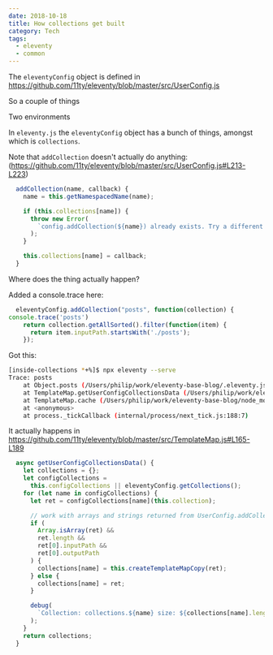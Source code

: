 ```yaml
---
date: 2018-10-18
title: How collections get built
category: Tech
tags:
  - eleventy
  - common
---
```



The `eleventyConfig` object is defined in https://github.com/11ty/eleventy/blob/master/src/UserConfig.js

So a couple of things

Two environments

In `eleventy.js` the `eleventyConfig` object has a bunch of things,
amongst which is `collections`.

Note that `addCollection` doesn't actually do anything: (https://github.com/11ty/eleventy/blob/master/src/UserConfig.js#L213-L223)

```js
  addCollection(name, callback) {
    name = this.getNamespacedName(name);

    if (this.collections[name]) {
      throw new Error(
        `config.addCollection(${name}) already exists. Try a different name for your collection.`
      );
    }

    this.collections[name] = callback;
  }
```

Where does the thing actually happen?

Added a console.trace here:

```js
  eleventyConfig.addCollection("posts", function(collection) {
console.trace('posts')
    return collection.getAllSorted().filter(function(item) {
      return item.inputPath.startsWith('./posts');
    });
```

Got this:


```bash
[inside-collections *+%]$ npx eleventy --serve
Trace: posts
    at Object.posts (/Users/philip/work/eleventy-base-blog/.eleventy.js:17:9)
    at TemplateMap.getUserConfigCollectionsData (/Users/philip/work/eleventy-base-blog/node_modules/@11ty/eleventy/src/TemplateMap.js:170:40)
    at TemplateMap.cache (/Users/philip/work/eleventy-base-blog/node_modules/@11ty/eleventy/src/TemplateMap.js:40:49)
    at <anonymous>
    at process._tickCallback (internal/process/next_tick.js:188:7)
```


It actually happens in https://github.com/11ty/eleventy/blob/master/src/TemplateMap.js#L165-L189

```js
  async getUserConfigCollectionsData() {
    let collections = {};
    let configCollections =
      this.configCollections || eleventyConfig.getCollections();
    for (let name in configCollections) {
      let ret = configCollections[name](this.collection);

      // work with arrays and strings returned from UserConfig.addCollection
      if (
        Array.isArray(ret) &&
        ret.length &&
        ret[0].inputPath &&
        ret[0].outputPath
      ) {
        collections[name] = this.createTemplateMapCopy(ret);
      } else {
        collections[name] = ret;
      }

      debug(
        `Collection: collections.${name} size: ${collections[name].length}`
      );
    }
    return collections;
  }
```





